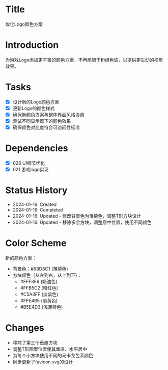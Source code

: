 # Title
优化Logo颜色方案

# Introduction
为游戏Logo添加更丰富的颜色方案，不再局限于粉绿色调，以提供更生动的视觉效果。

# Tasks
- [x] 设计新的Logo颜色方案
- [x] 更新Logo的颜色样式
- [x] 确保新颜色方案与整体界面风格协调
- [x] 测试不同显示器下的颜色效果
- [x] 确保颜色对比度符合可访问性标准

# Dependencies
- [x] 026 UI细节优化
- [x] 021 游戏logo实现

# Status History
- 2024-01-16: Created
- 2024-01-16: Completed
- 2024-01-16: Updated - 修改背景色为薄荷色，调整T形方块设计
- 2024-01-16: Updated - 移除多余方块，调整居中位置，使用不同颜色

# Color Scheme
新的颜色方案：
- 背景色：#98D8C1 (薄荷色)
- 方块颜色（从左到右，从上到下）：
  - #FFF3E6 (奶油色)
  - #FFB5C2 (粉红色)
  - #C5A3FF (淡紫色)
  - #FFE4B5 (淡黄色)
  - #B5E4D3 (浅薄荷色)

# Changes
- 移除了第三个垂直方块
- 调整T形图案位置使其垂直、水平居中
- 为每个小方块使用不同的马卡龙色系颜色
- 同步更新了favicon.svg的设计
